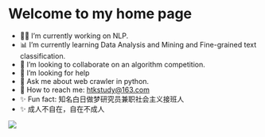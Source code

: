 # Welcome to my home page

- 👨‍💻 I’m currently working on NLP.
- 📊 I’m currently learning Data Analysis and Mining and Fine-grained text classification.
- 👯 I’m looking to collaborate on an algorithm competition.
- 💁 I’m looking for help
- 💬 Ask me about web crawler in python.
- 📧 How to reach me: [htkstudy@163.com](https://mail.163.com/)
- ✨ Fun fact: 知名白日做梦研究员兼职社会主义接班人
- ✨ 成人不自在，自在不成人

![](https://github-readme-stats.vercel.app/api?username=Armorhtk)
